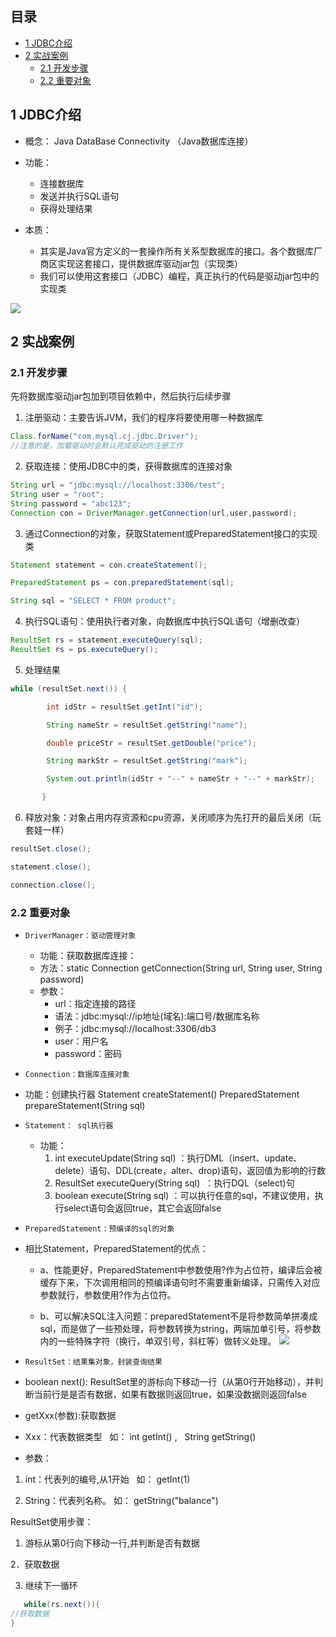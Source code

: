 ## 目录

- [1 JDBC介绍](#1%20JDBC%E4%BB%8B%E7%BB%8D)
- [2 实战案例](#2%20%E5%AE%9E%E6%88%98%E6%A1%88%E4%BE%8B)
	- [2.1 开发步骤](#2.1%20%E5%BC%80%E5%8F%91%E6%AD%A5%E9%AA%A4)
	- [2.2 重要对象](#2.2%20%E9%87%8D%E8%A6%81%E5%AF%B9%E8%B1%A1)

## 1 JDBC介绍

- 概念： Java DataBase Connectivity （Java数据库连接）

- 功能：
	- 连接数据库
	- 发送并执行SQL语句
	- 获得处理结果

- 本质：
	- 其实是Java官方定义的一套操作所有关系型数据库的接口。各个数据库厂商区实现这套接口，提供数据库驱动jar包（实现类）
	- 我们可以使用这套接口（JDBC）编程，真正执行的代码是驱动jar包中的实现类

![](https://image-for.oss-cn-guangzhou.aliyuncs.com/for-obsidian/Java_Study/2_%E5%AD%A6%E4%B9%A0%E7%AC%94%E8%AE%B0/1_Java%E8%AF%AD%E8%A8%80%E6%A0%B8%E5%BF%83/1_Java%E5%9F%BA%E7%A1%80/1_Java%E5%A4%8D%E4%B9%A0%E7%AC%94%E8%AE%B0/image-20230922073757245.png)



## 2 实战案例

### 2.1 开发步骤

先将数据库驱动jar包加到项目依赖中，然后执行后续步骤

1. 注册驱动：主要告诉JVM，我们的程序将要使用哪一种数据库
```java
Class.forName("com.mysql.cj.jdbc.Driver");
//注意的是，加载驱动时会默认完成驱动的注册工作
```

2. 获取连接：使用JDBC中的类，获得数据库的连接对象
```java
String url = "jdbc:mysql://localhost:3306/test";
String user = "root";
String password = "abc123";
Connection con = DriverManager.getConnection(url,user,password);
```

3. 通过Connection的对象，获取Statement或PreparedStatement接口的实现类
```java
Statement statement = con.createStatement();

PreparedStatement ps = con.preparedStatement(sql);

String sql = "SELECT * FROM product";
```

4. 执行SQL语句：使用执行者对象，向数据库中执行SQL语句（增删改查）
```java
ResultSet rs = statement.executeQuery(sql);
ResultSet rs = ps.executeQuery();
```

5. 处理结果
```java
while (resultSet.next()) {

        int idStr = resultSet.getInt("id");

        String nameStr = resultSet.getString("name");

        double priceStr = resultSet.getDouble("price");

        String markStr = resultSet.getString("mark");

        System.out.println(idStr + "--" + nameStr + "--" + markStr);

       }
```

6. 释放对象：对象占用内存资源和cpu资源，关闭顺序为先打开的最后关闭（玩套娃一样）

```java
resultSet.close();

statement.close();

connection.close();
```

### 2.2 重要对象

- `DriverManager：驱动管理对象`
	- 功能：获取数据库连接：
	- 方法：static Connection getConnection(String url, String user, String password)
	- 参数：
		- url：指定连接的路径
		- 语法：jdbc:mysql://ip地址(域名):端口号/数据库名称
		- 例子：jdbc:mysql://localhost:3306/db3
		- user：用户名
		- password：密码

- `Connection：数据库连接对象`

- 功能：创建执行器
Statement createStatement()
PreparedStatement prepareStatement(String sql) 

-  `Statement： sql执行器`
	- 功能：
		1.  int executeUpdate(String sql) ：执行DML（insert、update、delete）语句、DDL(create，alter、drop)语句，返回值为影响的行数
		2.  ResultSet executeQuery(String sql)  ：执行DQL（select)句
		3.  boolean execute(String sql) ：可以执行任意的sql，不建议使用，执行select语句会返回true，其它会返回false

-  `PreparedStatement：预编译的sql的对象`
- 相比Statement，PreparedStatement的优点：
	- a、性能更好，PreparedStatement中参数使用?作为占位符，编译后会被缓存下来，下次调用相同的预编译语句时不需要重新编译，只需传入对应参数就行，参数使用?作为占位符。
	
	- b、可以解决SQL注入问题：preparedStatement不是将参数简单拼凑成sql，而是做了一些预处理，将参数转换为string，两端加单引号，将参数内的一些特殊字符（换行，单双引号，斜杠等）做转义处理。
![](https://image-for.oss-cn-guangzhou.aliyuncs.com/for-obsidian/Java_Study/2_%E5%AD%A6%E4%B9%A0%E7%AC%94%E8%AE%B0/1_Java%E8%AF%AD%E8%A8%80%E6%A0%B8%E5%BF%83/1_Java%E5%9F%BA%E7%A1%80/1_Java%E5%A4%8D%E4%B9%A0%E7%AC%94%E8%AE%B0/image-20230922073806432.png)



- `ResultSet：结果集对象，封装查询结果`

- boolean next(): ResultSet里的游标向下移动一行（从第0行开始移动），并判断当前行是是否有数据，如果有数据则返回true，如果没数据则返回false

- getXxx(参数):获取数据

- Xxx：代表数据类型   如： int getInt() ,   String getString()

- 参数：

1. int：代表列的编号,从1开始   如： getInt(1)

2. String：代表列名称。 如： getString("balance")

ResultSet使用步骤：

1. 游标从第0行向下移动一行,并判断是否有数据

2．获取数据

3. 继续下一循环
```java
   while(rs.next()){
//获取数据
}
```